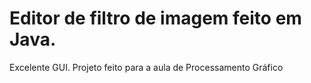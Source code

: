 # Editor de filtro de imagem feito em Java.
Excelente GUI.
Projeto feito para a aula de Processamento Gráfico
